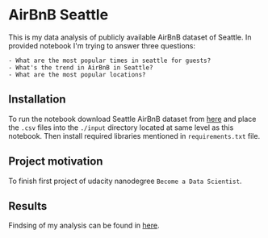 # AirBnB Seattle
This is my data analysis of publicly available AirBnB dataset of Seattle.
In provided notebook I'm trying to answer three questions:

    - What are the most popular times in seattle for guests?
    - What's the trend in AirBnB in Seattle?
    - What are the most popular locations?
    
## Installation

To run the notebook download Seattle AirBnB dataset from [here](https://www.kaggle.com/airbnb/seattle/download) and place the `.csv` files into the `./input` directory located at same level as this notebook. Then install required libraries mentioned in `requirements.txt` file.

## Project motivation
To finish first project of udacity nanodegree `Become a Data Scientist`.

## Results
Findsing of my analysis can be found in [here](https://medium.com/@martin.brisiak/crystal-ball-tell-us-the-secrets-of-airbnb-in-seattle-f330524ca7e1).
